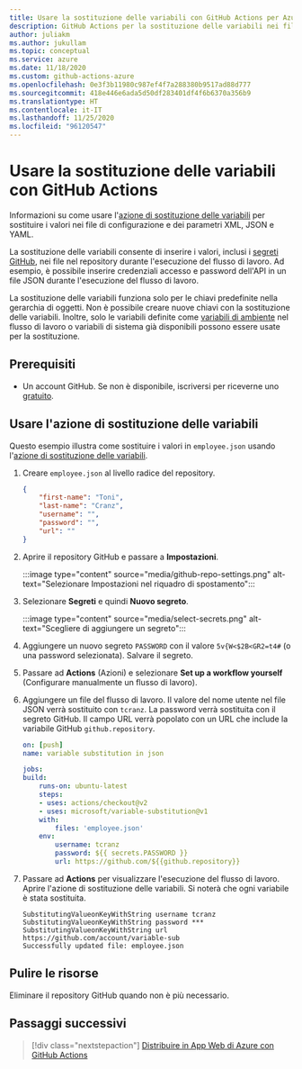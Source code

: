 ```yaml
---
title: Usare la sostituzione delle variabili con GitHub Actions per Azure
description: GitHub Actions per la sostituzione delle variabili nei file con parametri
author: juliakm
ms.author: jukullam
ms.topic: conceptual
ms.service: azure
ms.date: 11/18/2020
ms.custom: github-actions-azure
ms.openlocfilehash: 0e3f3b11980c987ef4f7a288380b9517ad88d777
ms.sourcegitcommit: 418e446e6ada5d50df283401df4f6b6370a356b9
ms.translationtype: HT
ms.contentlocale: it-IT
ms.lasthandoff: 11/25/2020
ms.locfileid: "96120547"
---
```

# <a name="use-variable-substitution-with-github-actions"></a>Usare la sostituzione delle variabili con GitHub Actions

Informazioni su come usare l'[azione di sostituzione delle variabili](https://github.com/marketplace/actions/variable-substitution) per sostituire i valori nei file di configurazione e dei parametri XML, JSON e YAML.

La sostituzione delle variabili consente di inserire i valori, inclusi i [segreti GitHub](https://docs.github.com/en/free-pro-team@latest/actions/reference/encrypted-secrets), nei file nel repository durante l'esecuzione del flusso di lavoro. Ad esempio, è possibile inserire credenziali accesso e password dell'API in un file JSON durante l'esecuzione del flusso di lavoro.

La sostituzione delle variabili funziona solo per le chiavi predefinite nella gerarchia di oggetti. Non è possibile creare nuove chiavi con la sostituzione delle variabili. Inoltre, solo le variabili definite come [variabili di ambiente](https://docs.github.com/en/free-pro-team@latest/actions/reference/environment-variables) nel flusso di lavoro o variabili di sistema già disponibili possono essere usate per la sostituzione.

## <a name="prerequisites"></a>Prerequisiti

- Un account GitHub. Se non è disponibile, iscriversi per riceverne uno [gratuito](https://github.com/join).  

## <a name="use-the-variable-substitution-action"></a>Usare l'azione di sostituzione delle variabili

Questo esempio illustra come sostituire i valori in `employee.json` usando l'[azione di sostituzione delle variabili](https://github.com/marketplace/actions/variable-substitution).

1. Creare `employee.json` al livello radice del repository.

    ```json
    {
        "first-name": "Toni",
        "last-name": "Cranz",
        "username": "",
        "password": "",
        "url": ""
    }
    ```

2. Aprire il repository GitHub e passare a **Impostazioni**.

    :::image type="content" source="media/github-repo-settings.png" alt-text="Selezionare Impostazioni nel riquadro di spostamento":::

3. Selezionare **Segreti** e quindi **Nuovo segreto**.

    :::image type="content" source="media/select-secrets.png" alt-text="Scegliere di aggiungere un segreto":::

4. Aggiungere un nuovo segreto `PASSWORD` con il valore `5v{W<$2B<GR2=t4#` (o una password selezionata). Salvare il segreto. 

5. Passare ad **Actions** (Azioni) e selezionare **Set up a workflow yourself** (Configurare manualmente un flusso di lavoro).

6. Aggiungere un file del flusso di lavoro. Il valore del nome utente nel file JSON verrà sostituito con `tcranz`. La password verrà sostituita con il segreto GitHub. Il campo URL verrà popolato con un URL che include la variabile GitHub `github.repository`.

    ```yaml
    on: [push]
    name: variable substitution in json

    jobs:
    build:
        runs-on: ubuntu-latest
        steps:
        - uses: actions/checkout@v2
        - uses: microsoft/variable-substitution@v1 
        with:
            files: 'employee.json'
        env:
            username: tcranz
            password: ${{ secrets.PASSWORD }}
            url: https://github.com/${{github.repository}}

    ```

7. Passare ad **Actions** per visualizzare l'esecuzione del flusso di lavoro. Aprire l'azione di sostituzione delle variabili. Si noterà che ogni variabile è stata sostituita.

    ```text
    SubstitutingValueonKeyWithString username tcranz
    SubstitutingValueonKeyWithString password ***
    SubstitutingValueonKeyWithString url https://github.com/account/variable-sub
    Successfully updated file: employee.json
    ```

## <a name="clean-up-resources"></a>Pulire le risorse

Eliminare il repository GitHub quando non è più necessario.

## <a name="next-steps"></a>Passaggi successivi

> [!div class="nextstepaction"]
> [Distribuire in App Web di Azure con GitHub Actions](/azure/app-service/deploy-github-actions)
